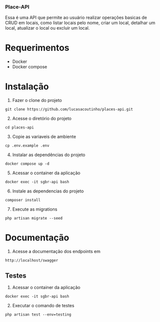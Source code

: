 ### Place-API

Essa é uma API que permite ao usuário realizar operações basicas de CRUD em locais, como listar locais pelo nome, criar um local, detalhar um local, atualizar o local ou excluir um local.

# Requerimentos
* Docker
* Docker compose

# Instalação

1. Fazer o clone do projeto
```
git clone https://github.com/lucasacoutinho/places-api.git
```

2. Acesse o diretório do projeto
```
cd places-api
```

3. Copie as variaveis de ambiente
```
cp .env.example .env
```

4. Instalar as dependências do projeto
```
docker compose up -d
```

5. Acessar o container da aplicação
```
docker exec -it sgbr-api bash
```

6. Instale as dependencias do projeto
```
composer install
```

7. Execute as migrations
```
php artisan migrate --seed
```

# Documentação
1. Acesse a documentação dos endpoints em
```
http://localhost/swagger
```

## Testes
1. Acessar o container da aplicação
```
docker exec -it sgbr-api bash
```

2. Executar o comando de testes
```
php artisan test --env=testing
```
